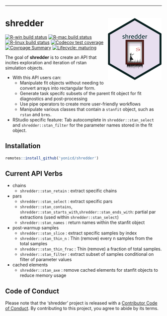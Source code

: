 
<!-- README.md is generated from README.Rmd. Please edit that file -->

<hr>

# shredder <img src="man/figures/logo_ribbon.png" align="right" class="logo"/>

<!-- badges: start -->

[![R-win build
status](https://github.com/yonicd/shredder/workflows/R-win/badge.svg)](https://github.com/yonicd/shredder)
[![R-mac build
status](https://github.com/yonicd/shredder/workflows/R-mac/badge.svg)](https://github.com/yonicd/shredder)
[![R-linux build
status](https://github.com/yonicd/shredder/workflows/R-linux/badge.svg)](https://github.com/yonicd/shredder)
[![Codecov test
coverage](https://codecov.io/gh/yonicd/shredder/branch/master/graph/badge.svg)](https://codecov.io/gh/yonicd/shredder?branch=master)
[![Covrpage
Summary](https://img.shields.io/badge/covrpage-Last_Build_2020_06_17-brightgreen.svg)](http://tinyurl.com/s3fr6gn)
[![Lifecycle:
maturing](https://img.shields.io/badge/lifecycle-maturing-blue.svg)](https://www.tidyverse.org/lifecycle/#maturing)
<!-- badges: end -->

The goal of **shredder** is to create an API that incites exploration
and iteration of rstan simulation objects.

  - With this API users can:
      - Manipulate fit objects without needing to convert arrays into
        rectangular form.
      - Generate task specifc subsets of the parent fit object for fit
        diagnostics and post-processing
      - Use pipe operators to create more user-friendly workflows
      - Manipulate various classes that contain a `stanfit` object, such
        as `rstan` and `brms`.
  - RStudio specific feature: Tab autocomplete in
    `shredder::stan_select` and `shredder::stan_filter` for the
    parameter names stored in the fit object.

## Installation

``` r
remotes::install_github('yonicd/shredder')
```

## Current API Verbs

  - chains
      - `shredder::stan_retain` : extract specific chains
  - pars
      - `shredder::stan_select` : extract specific pars
      - `shredder::stan_contains`,
        `shredder::stan_starts_with`,`shredder::stan_ends_with`: partial
        par extractions (used within `shredder::stan_select`)
      - `shredder::stan_names` : return names within the stanfit object
  - post-warmup samples
      - `shredder::stan_slice` : extract specific samples by index
      - `shredder::stan_thin_n` : Thin (remove) every n samples from the
        total samples
      - `shredder::stan_thin_frac` : Thin (remove) a fraction of total
        samples.
      - `shredder::stan_filter` : extract subset of samples conditional
        on filter of parameter values
  - cached elements
      - `shredder::stan_axe` : remove cached elements for stanfit
        objects to reduce memory usage

## Code of Conduct

Please note that the ‘shredder’ project is released with a [Contributor
Code of Conduct](CODE_OF_CONDUCT.md). By contributing to this project,
you agree to abide by its terms.
